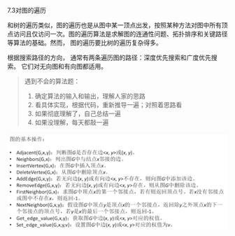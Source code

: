 7.3对图的遍历

和树的遍历类似，图的遍历也是从图中某一顶点出发，按照某种方法对图中所有顶点访问且仅访问一次。图的遍历算法是求解图的连通性问题、拓扑排序和关键路径等算法的基础。然而， 图的遍历要比树的遍历复杂得多。

根据搜索路径的方向， 通常有两条遍历图的路径：深度优先搜索和广度优先搜索。 它们对无向图和有向图都适用。

> 遇到不会的算法题：
> 1. 确定算法的输入和输出，理解人家的思路
> 2. 看具体实现，根据代码，重新推导一遍；对照着思路看
> 3. 如果彻底理解了，自己总结一遍
> 4. 如果没理解，每天都敲一遍



![1684297659995](7.2对图的遍历.assets/1684297659995.png)